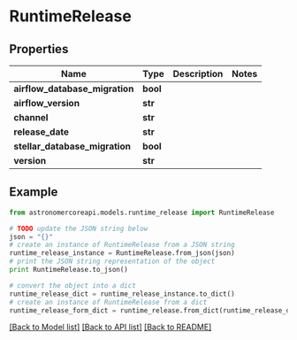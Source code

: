 # RuntimeRelease


## Properties
Name | Type | Description | Notes
------------ | ------------- | ------------- | -------------
**airflow_database_migration** | **bool** |  | 
**airflow_version** | **str** |  | 
**channel** | **str** |  | 
**release_date** | **str** |  | 
**stellar_database_migration** | **bool** |  | 
**version** | **str** |  | 

## Example

```python
from astronomercoreapi.models.runtime_release import RuntimeRelease

# TODO update the JSON string below
json = "{}"
# create an instance of RuntimeRelease from a JSON string
runtime_release_instance = RuntimeRelease.from_json(json)
# print the JSON string representation of the object
print RuntimeRelease.to_json()

# convert the object into a dict
runtime_release_dict = runtime_release_instance.to_dict()
# create an instance of RuntimeRelease from a dict
runtime_release_form_dict = runtime_release.from_dict(runtime_release_dict)
```
[[Back to Model list]](../README.md#documentation-for-models) [[Back to API list]](../README.md#documentation-for-api-endpoints) [[Back to README]](../README.md)


